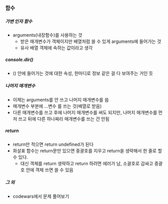 ### 함수

##### 가변 인자 함수

- arguments(내장함수)를 사용하는 것
  - 받은 매개변수가 객체이지만 배열처럼 쓸 수 있게 arguments에 들어가는 것
  - 유사 배열 객체에 속하는 값이라고 생각

##### console.dir()

- () 안에 들어가는 것에 대한 속성, 한마디로 정보 같은 걸 다 보여주는 거인 듯

##### 나머지 매개변수

- 이제는 arguments를 안 쓰고 나머지 매개변수를 씀
- 매개변수 부분에 ...변수 를 쓰는 것(배열로 받음)
- 다른 매개변수를 쓰고 후에 나머지 매개변수를 써도 되지만, 나머지 매개변수를 먼저 쓰고 뒤에 다른 하나짜리 매개변수를 쓰는 건 안됨

##### return

- return만 적으면 return undefined가 된다
- 화살표 함수는 return문만 있으면 중괄호를 지우고 return을 생략해서 한 줄로 할 수 있다.
  - 대신 객체를 return 생략하고 return 하려면 에러가 남, 소괄호로 감싸고 중괄호 안에 객체 쓰면 쓸 수 있음

##### 그 외

- codewars에서 문제 풀어보기
